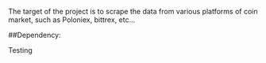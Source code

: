 The target of the project is to scrape the data from various platforms of coin market, such as Poloniex, bittrex, etc...

##Dependency:

Testing
